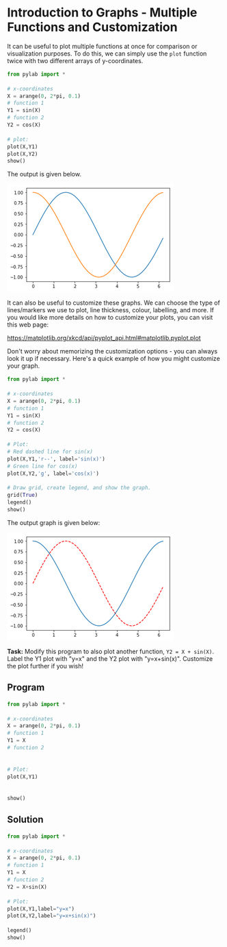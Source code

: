 # Introduction to Graphs - Multiple Functions and Customization

It can be useful to plot multiple functions at once for comparison or visualization purposes. To do this, we can simply use the `plot` function twice with two different arrays of y-coordinates.

```python
from pylab import *

# x-coordinates
X = arange(0, 2*pi, 0.1)
# function 1
Y1 = sin(X)
# function 2
Y2 = cos(X)

# plot:
plot(X,Y1)
plot(X,Y2)
show()

```

The output is given below.

![graph3](images/graph3.png)

It can also be useful to customize these graphs. We can choose the type of lines/markers we use to plot, line thickness, colour, labelling, and more. If you would like more details on how to customize your plots, you can visit this web page:

https://matplotlib.org/xkcd/api/pyplot_api.html#matplotlib.pyplot.plot

Don't worry about memorizing the customization options - you can always look it up if necessary.
Here's a quick example of how you might customize your graph.
```python
from pylab import *

# x-coordinates
X = arange(0, 2*pi, 0.1)
# function 1
Y1 = sin(X)
# function 2
Y2 = cos(X)

# Plot:
# Red dashed line for sin(x)
plot(X,Y1,'r--', label='sin(x)')
# Green line for cos(x)
plot(X,Y2,'g', label='cos(x)')

# Draw grid, create legend, and show the graph.
grid(True)
legend()
show()
```

The output graph is given below:

![graph4](images/graph4.png)

**Task:** Modify this program to also plot another function, `Y2 = X + sin(X)`. Label the Y1 plot with "y=x" and the Y2 plot with "y=x+sin(x)". Customize the plot further if you wish!

## Program
```python
from pylab import *

# x-coordinates
X = arange(0, 2*pi, 0.1)
# function 1
Y1 = X
# function 2


# Plot:
plot(X,Y1)


show()
```

## Solution
```python
from pylab import *

# x-coordinates
X = arange(0, 2*pi, 0.1)
# function 1
Y1 = X
# function 2
Y2 = X+sin(X)

# Plot:
plot(X,Y1,label="y=x")
plot(X,Y2,label="y=x+sin(x)")

legend()
show()
```
